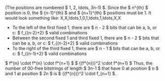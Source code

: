 (The positions are numbered $ 1, 2, ldots, 3n-1) $.
Since the $ n^{th} $ position is 0, the $ {n-1}^{th} $ and $ {n+1}^{th} $ positions must be 1.
It would look something like: X,X,ldots,1,0,1,ldots,1,ldots,X,X

<ul>
	<li> To the left of the first fixed 1, there are $ n - 2 $ bits that can be a, b, or c: $ f_{(n-2)+2} $ valid combinations
	<li> Between the second fixed 1 and third fixed 1, there are $ n - 2 $ bits that can be a, b, or c: $ f_{(n-2)+2} $ valid combinations
	<li> To the right of the third fixed 1, there are $ n - 1 $ bits that can be a, b, or c: $ f_{(n-1)+2} $ valid combinations
</ul>
$ f*{n} \cdot f*{n} \cdot f*{n+1} $ 
$ {(f*{n})}^2 \cdot f*{n+1} $ 
Thus, the number of 00-free bitstrings of length $ 3n-1 $ that have 0 at position $ n $ and 1 at position $ 2n $ is $ {(f*{n})}^2 \cdot f_{n+1} $.
